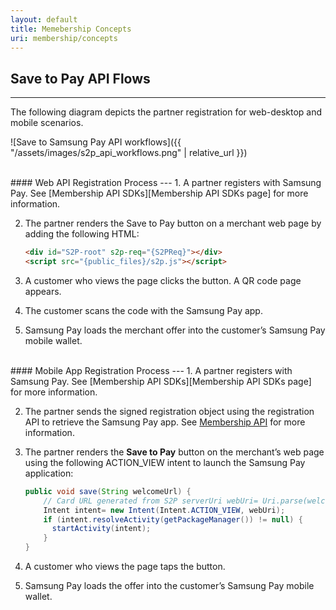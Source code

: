 ```yaml
---
layout: default
title: Memebership Concepts
uri: membership/concepts
---
```


## Save to Pay API Flows
---
The following diagram depicts the partner registration for web-desktop and mobile scenarios.

![Save to Samsung Pay API workflows]({{ "/assets/images/s2p_api_workflows.png" | relative_url }})

<br>
#### Web API Registration Process
---
1. A partner registers with Samsung Pay. See [Membership API SDKs][Membership API SDKs page] for more information.

2. The partner renders the Save to Pay button on a merchant web page by adding the following HTML:
    ```html
    <div id="S2P-root" s2p-req="{S2PReq}"></div>
    <script src="{public_files}/s2p.js"></script>
    ```

3. A customer who views the page clicks the button. A QR code page appears.

4. The customer scans the code with the Samsung Pay app.

5. Samsung Pay loads the merchant offer into the customer’s Samsung Pay mobile wallet.

<br>
#### Mobile App Registration Process
---
1. A partner registers with Samsung Pay. See [Membership API SDKs][Membership API SDKs page] for more information.

2. The partner sends the signed registration object using the registration API to retrieve the Samsung Pay app. See [Membership API][Membership API page] for more information.

3. The partner renders the **Save to Pay** button on the merchant’s web page using the following ACTION_VIEW intent to launch the Samsung Pay application:
    ```java
    public void save(String welcomeUrl) {
        // Card URL generated from S2P serverUri webUri= Uri.parse(welcomeUrl);
        Intent intent= new Intent(Intent.ACTION_VIEW, webUri);
        if (intent.resolveActivity(getPackageManager()) != null) {
          startActivity(intent);
        }
    }
    ```

4. A customer who views the page taps the button.

5. Samsung Pay loads the offer into the customer’s Samsung Pay mobile wallet.



[Membership API page]: https://samsung-pay.github.io/sapi-doc/membership/api
[Membership API SDKs page]: https://samsung-pay.github.io/sapi-doc/membership/sdks
